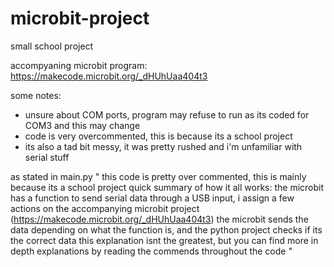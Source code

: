 # microbit-project
small school project

accompyaning microbit program: https://makecode.microbit.org/_dHUhUaa404t3

some notes: 
- unsure about COM ports, program may refuse to run as its coded for COM3 and this may change
- code is very overcommented, this is because its a school project
- its also a tad bit messy, it was pretty rushed and i'm unfamiliar with serial stuff

as stated in main.py
"
this code is pretty over commented, this is mainly because its a school project
quick summary of how it all works:
the microbit has a function to send serial data through a USB input, i assign a few actions on the accompanying microbit project (https://makecode.microbit.org/_dHUhUaa404t3)
the microbit sends the data depending on what the function is, and the python project checks if its the correct data
this explanation isnt the greatest, but you can find more in depth explanations by reading the commends throughout the code
"
